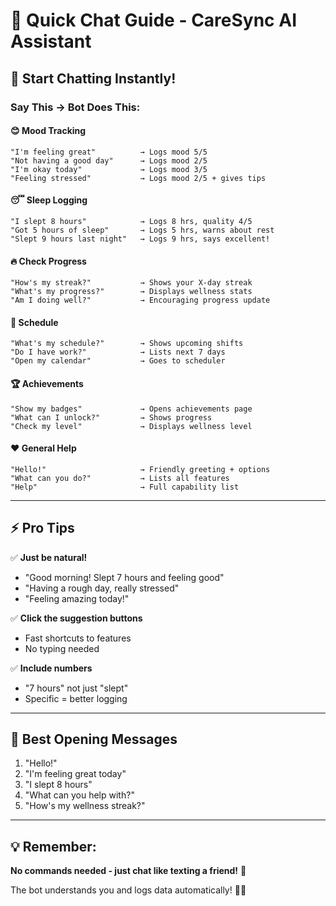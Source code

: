 # 💬 Quick Chat Guide - CareSync AI Assistant

## 🚀 Start Chatting Instantly!

### **Say This → Bot Does This:**

#### 😊 **Mood Tracking**
```
"I'm feeling great"          → Logs mood 5/5
"Not having a good day"      → Logs mood 2/5  
"I'm okay today"             → Logs mood 3/5
"Feeling stressed"           → Logs mood 2/5 + gives tips
```

#### 😴 **Sleep Logging**
```
"I slept 8 hours"            → Logs 8 hrs, quality 4/5
"Got 5 hours of sleep"       → Logs 5 hrs, warns about rest
"Slept 9 hours last night"   → Logs 9 hrs, says excellent!
```

#### 🔥 **Check Progress**
```
"How's my streak?"           → Shows your X-day streak
"What's my progress?"        → Displays wellness stats
"Am I doing well?"           → Encouraging progress update
```

#### 📅 **Schedule**
```
"What's my schedule?"        → Shows upcoming shifts
"Do I have work?"            → Lists next 7 days
"Open my calendar"           → Goes to scheduler
```

#### 🏆 **Achievements**
```
"Show my badges"             → Opens achievements page
"What can I unlock?"         → Shows progress
"Check my level"             → Displays wellness level
```

#### ❤️ **General Help**
```
"Hello!"                     → Friendly greeting + options
"What can you do?"           → Lists all features
"Help"                       → Full capability list
```

---

## ⚡ **Pro Tips**

✅ **Just be natural!**
- "Good morning! Slept 7 hours and feeling good"
- "Having a rough day, really stressed"
- "Feeling amazing today!"

✅ **Click the suggestion buttons**
- Fast shortcuts to features
- No typing needed

✅ **Include numbers**
- "7 hours" not just "slept"
- Specific = better logging

---

## 🎯 **Best Opening Messages**

1. "Hello!"
2. "I'm feeling great today"
3. "I slept 8 hours"
4. "What can you help with?"
5. "How's my wellness streak?"

---

## 💡 **Remember:**
**No commands needed - just chat like texting a friend!** 💙

The bot understands you and logs data automatically! 🤖✨
